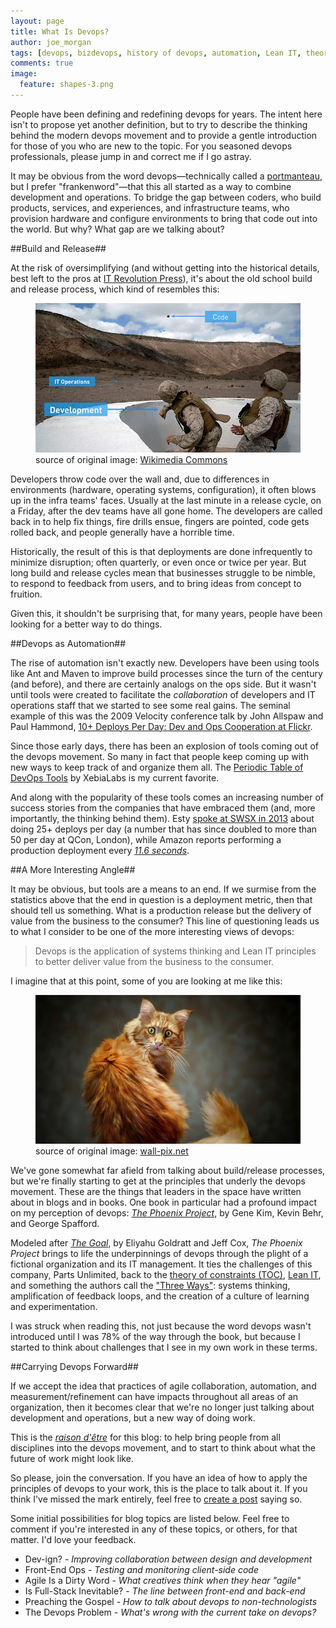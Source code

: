```yaml
---
layout: page
title: What Is Devops?
author: joe_morgan
tags: [devops, bizdevops, history of devops, automation, Lean IT, theory of constraints, The Three Ways]
comments: true
image:
  feature: shapes-3.png
---
```


People have been defining and redefining devops for years. The intent here isn't to propose yet another definition, but to try to describe the thinking behind the modern devops movement and to provide a gentle introduction for those of you who are new to the topic. For you seasoned devops professionals, please jump in and correct me if I go astray.

It may be obvious from the word devops&mdash;technically called a <a href="https://en.wikipedia.org/wiki/Portmanteau" target="_blank" title="Wikipedia">portmanteau</a>, but I prefer "frankenword"&mdash;that this all started as a way to combine development and operations. To bridge the gap between coders, who build products, services, and experiences, and infrastructure teams, who provision hardware and configure environments to bring that code out into the world. But why? What gap are we talking about?


##Build and Release##

At the risk of oversimplifying (and without getting into the historical details, best left to the pros at <a href="http://itrevolution.com/the-history-of-devops/" target="_blank" title="IT Revolution Press">IT Revolution Press</a>), it's about the old school build and release process, which kind of resembles this:
<figure>
	<img src="/images/build-and-release.jpg" alt="Soldiers (developers) throwing a hand grenade (code) over a wall at a target (IT operations)" />
	<figcaption>
		source of original image: <a href="https://upload.wikimedia.org/wikipedia/commons/e/e8/US_Navy_080123-F-1644L-044_A_Marine_assigned_to_the_3rd_Low_Altitude_Air_Defense_Battalion,_throws_a_M-67_Fragment_Grenade_at_the_firing_range.jpg" title="Wikimedia Commons">Wikimedia Commons</a>
	</figcaption>
</figure>

Developers throw code over the wall and, due to differences in environments (hardware, operating systems, configuration), it  often blows up in the infra teams' faces. Usually at the last minute in a release cycle, on a Friday, after the dev teams have all gone home. The developers are called back in to help fix things, fire drills ensue, fingers are pointed, code gets rolled back, and people generally have a horrible time.

Historically, the result of this is that deployments are done infrequently to minimize disruption; often quarterly, or even once or twice per year. But long build and release cycles mean that businesses struggle to be nimble, to respond to feedback from users, and to bring ideas from concept to fruition.

Given this, it shouldn't be surprising that, for many years, people have been looking for a better way to do things.


##Devops as Automation##

The rise of automation isn't exactly new. Developers have been using tools like Ant and Maven to improve build processes since the turn of the century (and before), and there are certainly analogs on the ops side. But it wasn't until tools were created to facilitate the *collaboration* of developers and IT operations staff that we started to see some real gains. The seminal example of this was the 2009 Velocity conference talk by John Allspaw and Paul Hammond, <a href="https://www.youtube.com/watch?v=LdOe18KhtT4" target="_blank" title="10+ Deploys Per Day: Dev and Ops Cooperation at Flickr">10+ Deploys Per Day: Dev and Ops Cooperation at Flickr</a>.

Since those early days, there has been an explosion of tools coming out of the devops movement. So many in fact that people keep coming up with new ways to keep track of and organize them all. The <a href="https://xebialabs.com/periodic-table-of-devops-tools/" target="_blank" title="Periodic Table of DevOps Tools">Periodic Table of DevOps Tools</a> by XebiaLabs is my current favorite.

And along with the popularity of these tools comes an increasing number of success stories from the companies that have embraced them (and, more importantly, the thinking behind them). Esty <a href="http://www.slideshare.net/beamrider9/continuous-deployment-at-etsy-a-tale-of-two-approaches" target="_blank" title="Continuous Deployment at Esty: A Tale of Two Approaches (on slideshare)">spoke at SWSX in 2013</a> about doing 25+ deploys per day (a number that has since doubled to more than 50 per day at QCon, London), while Amazon reports performing a production deployment every *<a href="https://www.youtube.com/watch?v=dxk8b9rSKOo&amp;feature=youtu.be&amp;t=10m8s" target="_blank" title="Velocity 2011: Jon Jenkins, &quot;Velocity Culture&quot;">11.6 seconds</a>*.

##A More Interesting Angle##

It may be obvious, but tools are a means to an end. If we surmise from the statistics above that the end in question is a deployment metric, then that should tell us something. What is a production release but the delivery of value from the business to the consumer? This line of questioning leads us to what I consider to be one of the more interesting views of devops:

> Devops is the application of systems thinking and Lean IT principles to better deliver value from the business to the consumer.

I imagine that at this point, some of you are looking at me like this:

<figure>
	<img src="/images/what-cat.jpg" alt="Confused cat" />
	<figcaption>
		source of original image: <a href="http://cdn.wall-pix.net/albums/animals/00026724.jpg" title="wall-pix.net, a source of free desktop wallpapers">wall-pix.net</a>
	</figcaption>
</figure>

We've gone somewhat far afield from talking about build/release processes, but we're finally starting to get at the principles that underly the devops movement. These are the things that leaders in the space have written about in blogs and in books. One book in particular had a profound impact on my perception of devops: <a href="http://www.amazon.com/The-Phoenix-Project-Helping-Business/dp/0988262509" target="_blank" title="The Phoenix Project on Amazon"><i>The Phoenix Project</i></a>, by Gene Kim, Kevin Behr, and George Spafford.

Modeled after <a href="http://www.amazon.com/The-Goal-Process-Ongoing-Improvement/dp/0884271951" target="_blank" title="The Goal on Amazon"><i>The Goal</i></a>, by Eliyahu Goldratt and Jeff Cox, <i>The Phoenix Project</i> brings to life the underpinnings of devops through the plight of a fictional organization and its IT management. It ties the challenges of this company, Parts Unlimited, back to the <a href="https://en.wikipedia.org/wiki/Theory_of_constraints" target="_blank" title="The theory of constraints on Wikipedia">theory of constraints (TOC)</a>, <a href="https://en.wikipedia.org/wiki/Lean_IT" target="_blank" title="Lean IT on Wikipedia)">Lean IT</a>, and something the authors call the <a href="http://itrevolution.com/the-three-ways-principles-underpinning-devops/" target="_blank" title="The Three Ways, IT Revolution Press">"Three Ways"</a>: systems thinking, amplification of feedback loops, and the creation of a culture of learning and experimentation.

I was struck when reading this, not just because the word devops wasn't introduced until I was 78% of the way through the book, but because I started to think about challenges that I see in my own work in these terms.

##Carrying Devops Forward##

If we accept the idea that practices of agile collaboration, automation, and measurement/refinement can have impacts throughout all areas of an organization, then it becomes clear that we're no longer just talking about development and operations, but a new way of doing work.

This is the <i>[raison d'&#234;tre](/about/ "About Devops for the Rest of Us")</i> for this blog: to help bring people from all disciplines into the devops movement, and to start to think about what the future of work might look like.

So please, join the conversation. If you have an idea of how to apply the principles of devops to your work, this is the place to talk about it. If you think I've missed the mark entirely, feel free to [create a post](/submission/ "Guidelines for post submission") saying so.

Some initial possibilities for blog topics are listed below. Feel free to comment if you're interested in any of these topics, or others, for that matter. I'd love your feedback.

* Dev-ign? - <i>Improving collaboration between design and development</i>
* Front-End Ops - <i>Testing and monitoring client-side code</i>
* Agile Is a Dirty Word - <i>What creatives think when they hear "agile"</i>
* Is Full-Stack Inevitable? - <i>The line between front-end and back-end</i>
* Preaching the Gospel - <i>How to talk about devops to non-technologists</i>
* The Devops Problem - <i>What's wrong with the current take on devops?</i>